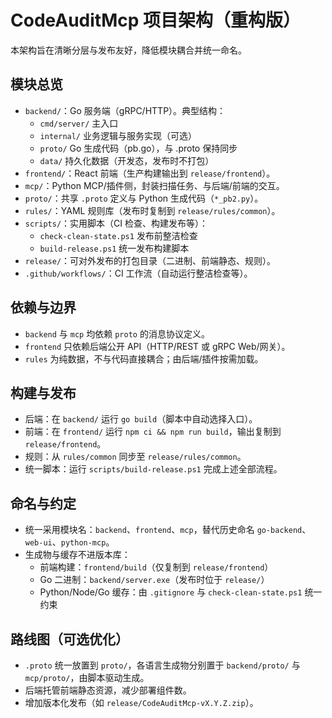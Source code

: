 # CodeAuditMcp 项目架构（重构版）

本架构旨在清晰分层与发布友好，降低模块耦合并统一命名。

## 模块总览
- `backend/`：Go 服务端（gRPC/HTTP）。典型结构：
  - `cmd/server/` 主入口
  - `internal/` 业务逻辑与服务实现（可选）
  - `proto/` Go 生成代码（pb.go），与 .proto 保持同步
  - `data/` 持久化数据（开发态，发布时不打包）
- `frontend/`：React 前端（生产构建输出到 `release/frontend`）。
- `mcp/`：Python MCP/插件侧，封装扫描任务、与后端/前端的交互。
- `proto/`：共享 `.proto` 定义与 Python 生成代码（`*_pb2.py`）。
- `rules/`：YAML 规则库（发布时复制到 `release/rules/common`）。
- `scripts/`：实用脚本（CI 检查、构建发布等）：
  - `check-clean-state.ps1` 发布前整洁检查
  - `build-release.ps1` 统一发布构建脚本
- `release/`：可对外发布的打包目录（二进制、前端静态、规则）。
- `.github/workflows/`：CI 工作流（自动运行整洁检查等）。

## 依赖与边界
- `backend` 与 `mcp` 均依赖 `proto` 的消息协议定义。
- `frontend` 只依赖后端公开 API（HTTP/REST 或 gRPC Web/网关）。
- `rules` 为纯数据，不与代码直接耦合；由后端/插件按需加载。

## 构建与发布
- 后端：在 `backend/` 运行 `go build`（脚本中自动选择入口）。
- 前端：在 `frontend/` 运行 `npm ci && npm run build`，输出复制到 `release/frontend`。
- 规则：从 `rules/common` 同步至 `release/rules/common`。
- 统一脚本：运行 `scripts/build-release.ps1` 完成上述全部流程。

## 命名与约定
- 统一采用模块名：`backend`、`frontend`、`mcp`，替代历史命名 `go-backend`、`web-ui`、`python-mcp`。
- 生成物与缓存不进版本库：
  - 前端构建：`frontend/build`（仅复制到 `release/frontend`）
  - Go 二进制：`backend/server.exe`（发布时位于 `release/`）
  - Python/Node/Go 缓存：由 `.gitignore` 与 `check-clean-state.ps1` 统一约束

## 路线图（可选优化）
- `.proto` 统一放置到 `proto/`，各语言生成物分别置于 `backend/proto/` 与 `mcp/proto/`，由脚本驱动生成。
- 后端托管前端静态资源，减少部署组件数。
- 增加版本化发布（如 `release/CodeAuditMcp-vX.Y.Z.zip`）。